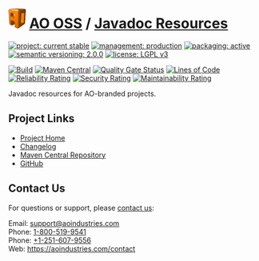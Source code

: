# [<img src="ao-logo.png" alt="AO Logo" width="35" height="40">](https://github.com/ao-apps) [AO OSS](https://github.com/ao-apps/ao-oss) / [Javadoc Resources](https://github.com/ao-apps/ao-javadoc-resources)

[![project: current stable](https://oss.aoapps.com/ao-badges/project-current-stable.svg)](https://aoindustries.com/life-cycle#project-current-stable)
[![management: production](https://oss.aoapps.com/ao-badges/management-production.svg)](https://aoindustries.com/life-cycle#management-production)
[![packaging: active](https://oss.aoapps.com/ao-badges/packaging-active.svg)](https://aoindustries.com/life-cycle#packaging-active)  
[![semantic versioning: 2.0.0](https://oss.aoapps.com/ao-badges/semver-2.0.0.svg)](http://semver.org/spec/v2.0.0.html)
[![license: LGPL v3](https://oss.aoapps.com/ao-badges/license-lgpl-3.0.svg)](https://www.gnu.org/licenses/lgpl-3.0)

[![Build](https://github.com/ao-apps/ao-javadoc-resources/workflows/Build/badge.svg?branch=master)](https://github.com/ao-apps/ao-javadoc-resources/actions?query=workflow%3ABuild)
[![Maven Central](https://maven-badges.herokuapp.com/maven-central/com.aoapps/ao-javadoc-resources/badge.svg)](https://maven-badges.herokuapp.com/maven-central/com.aoapps/ao-javadoc-resources)
[![Quality Gate Status](https://sonarcloud.io/api/project_badges/measure?branch=master&project=com.aoapps%3Aao-javadoc-resources&metric=alert_status)](https://sonarcloud.io/dashboard?branch=master&id=com.aoapps%3Aao-javadoc-resources)
[![Lines of Code](https://sonarcloud.io/api/project_badges/measure?branch=master&project=com.aoapps%3Aao-javadoc-resources&metric=ncloc)](https://sonarcloud.io/component_measures?branch=master&id=com.aoapps%3Aao-javadoc-resources&metric=ncloc)  
[![Reliability Rating](https://sonarcloud.io/api/project_badges/measure?branch=master&project=com.aoapps%3Aao-javadoc-resources&metric=reliability_rating)](https://sonarcloud.io/component_measures?branch=master&id=com.aoapps%3Aao-javadoc-resources&metric=Reliability)
[![Security Rating](https://sonarcloud.io/api/project_badges/measure?branch=master&project=com.aoapps%3Aao-javadoc-resources&metric=security_rating)](https://sonarcloud.io/component_measures?branch=master&id=com.aoapps%3Aao-javadoc-resources&metric=Security)
[![Maintainability Rating](https://sonarcloud.io/api/project_badges/measure?branch=master&project=com.aoapps%3Aao-javadoc-resources&metric=sqale_rating)](https://sonarcloud.io/component_measures?branch=master&id=com.aoapps%3Aao-javadoc-resources&metric=Maintainability)

Javadoc resources for AO-branded projects.

## Project Links
* [Project Home](https://oss.aoapps.com/javadoc-resources/)
* [Changelog](https://oss.aoapps.com/javadoc-resources/changelog)
* [Maven Central Repository](https://search.maven.org/artifact/com.aoapps/ao-javadoc-resources)
* [GitHub](https://github.com/ao-apps/ao-javadoc-resources)

## Contact Us
For questions or support, please [contact us](https://aoindustries.com/contact):

Email: [support@aoindustries.com](mailto:support@aoindustries.com)  
Phone: [1-800-519-9541](tel:1-800-519-9541)  
Phone: [+1-251-607-9556](tel:+1-251-607-9556)  
Web: https://aoindustries.com/contact
